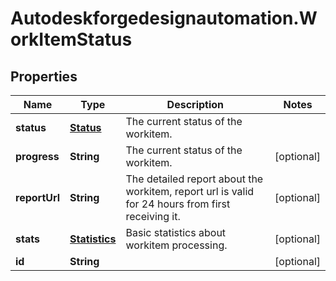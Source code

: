 # Autodeskforgedesignautomation.WorkItemStatus

## Properties
Name | Type | Description | Notes
------------ | ------------- | ------------- | -------------
**status** | [**Status**](Status.md) | The current status of the workitem. | 
**progress** | **String** | The current status of the workitem. | [optional] 
**reportUrl** | **String** | The detailed report about the workitem, report url is valid for 24 hours from first receiving it. | [optional] 
**stats** | [**Statistics**](Statistics.md) | Basic statistics about workitem processing. | [optional] 
**id** | **String** |  | [optional] 


